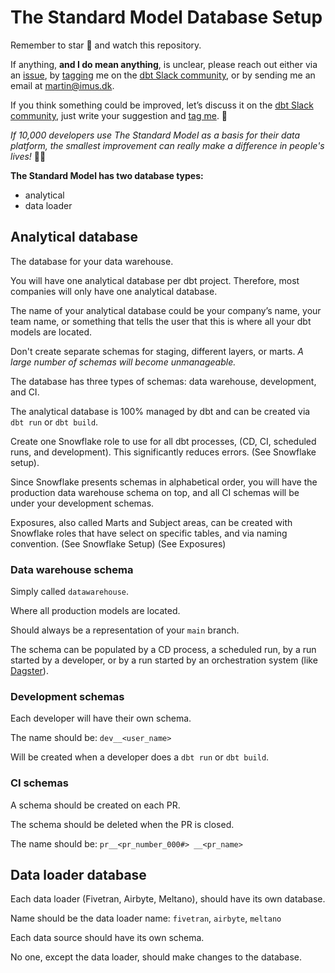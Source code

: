 # The Standard Model Database Setup

Remember to star 🌟 and watch  this repository. 

If anything, **and I do mean anything**, is unclear, please reach out either via an [issue](https://github.com/TheDataMaverick/TheStandardModel/issues), by [tagging](https://getdbt.slack.com/archives/CETJLH1V3/p1684844381972109) me on the [dbt Slack community](https://www.getdbt.com/community/join-the-community/), or by sending me an email at martin@imus.dk.

If you think something could be improved, let’s discuss it on the [dbt Slack community](https://www.getdbt.com/community/join-the-community/), just write your suggestion and [tag me](https://getdbt.slack.com/archives/CETJLH1V3/p1684844381972109). 🙏

*If 10,000 developers use The Standard Model as a basis for their data platform, the smallest improvement can really make a difference in people's lives!* 🦸‍♂️

**The Standard Model has two database types:** 
 - analytical
 - data loader


## Analytical database
The database for your data warehouse. 

You will have one analytical database per dbt project. Therefore, most companies will only have one analytical database.

The name of your analytical database could be your company’s name, your team name, or something that tells the user that this is where all your dbt models are located.

Don't create separate schemas for staging, different layers, or marts. *A large number of schemas will become unmanageable.*

The database has three types of schemas: data warehouse, development, and CI.

The analytical database is 100% managed by dbt and can be created via `dbt run` or `dbt build`. 

Create one Snowflake role to use for all dbt processes, (CD, CI, scheduled runs, and development). This significantly reduces errors. (See Snowflake setup).

Since Snowflake presents schemas in alphabetical order, you will have the production data warehouse schema on top, and all CI schemas will be under your development schemas.

Exposures, also called Marts and Subject areas, can be created with Snowflake roles that have select on specific tables, and via naming convention. (See Snowflake Setup) (See Exposures)

### Data warehouse schema
Simply called `datawarehouse`.

Where all production models are located.

Should always be a representation of your `main` branch.

The schema can be populated by a CD process, a scheduled run, by a run started by a developer, or by a run started by an orchestration system (like [Dagster](https://dagster.io/)).

### Development schemas

Each developer will have their own schema. 

The name should be: `dev__<user_name>`

Will be created when a developer does a `dbt run` or `dbt build`.

### CI schemas

A schema should be created on each PR.

The schema should be deleted when the PR is closed.

The name should be: `pr__<pr_number_000#> __<pr_name>`

## Data loader database

Each data loader (Fivetran, Airbyte, Meltano), should have its own database.

Name should be the data loader name: `fivetran`, `airbyte`, `meltano`

Each data source should have its own schema.

No one, except the data loader, should make changes to the database.
